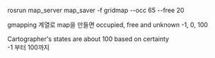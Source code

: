 rosrun map_server map_saver -f gridmap --occ 65 --free 20 

gmapping 계열로 map을 만들면 
occupied, free and unknown -1, 0, 100

Cartographer's states are about 100 based on certainty   
-1 부터 100까지



